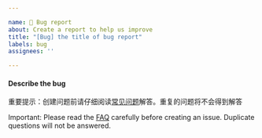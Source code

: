 ```yaml
---

name: 🐞 Bug report
about: Create a report to help us improve
title: "[Bug] the title of bug report"
labels: bug
assignees: ''

---
```


#### Describe the bug

重要提示：创建问题前请仔细阅读[常见问题](https://escrcpy.viarotel.eu.org/zhHans/help/escrcpy)解答。重复的问题将不会得到解答

Important: Please read the [FAQ](https://escrcpy.viarotel.eu.org/help/escrcpy) carefully before creating an issue. Duplicate questions will not be answered.